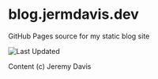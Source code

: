 # blog.jermdavis.dev

GitHub Pages source for my static blog site 

![Last Updated](https://img.shields.io/github/last-commit/jermdavis/blog.jermdavis.dev/main "Last Updated")

Content (c) Jeremy Davis
